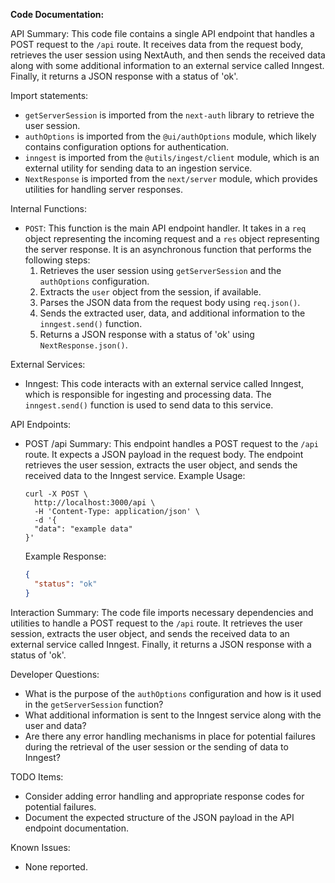 **Code Documentation:**

API Summary:
This code file contains a single API endpoint that handles a POST request to the `/api` route. It receives data from the request body, retrieves the user session using NextAuth, and then sends the received data along with some additional information to an external service called Inngest. Finally, it returns a JSON response with a status of 'ok'.

Import statements:
- `getServerSession` is imported from the `next-auth` library to retrieve the user session.
- `authOptions` is imported from the `@ui/authOptions` module, which likely contains configuration options for authentication.
- `inngest` is imported from the `@utils/ingest/client` module, which is an external utility for sending data to an ingestion service.
- `NextResponse` is imported from the `next/server` module, which provides utilities for handling server responses.

Internal Functions:
- `POST`: This function is the main API endpoint handler. It takes in a `req` object representing the incoming request and a `res` object representing the server response. It is an asynchronous function that performs the following steps:
  1. Retrieves the user session using `getServerSession` and the `authOptions` configuration.
  2. Extracts the `user` object from the session, if available.
  3. Parses the JSON data from the request body using `req.json()`.
  4. Sends the extracted user, data, and additional information to the `inngest.send()` function.
  5. Returns a JSON response with a status of 'ok' using `NextResponse.json()`.

External Services:
- Inngest: This code interacts with an external service called Inngest, which is responsible for ingesting and processing data. The `inngest.send()` function is used to send data to this service.

API Endpoints:
- POST /api
  Summary: This endpoint handles a POST request to the `/api` route. It expects a JSON payload in the request body. The endpoint retrieves the user session, extracts the user object, and sends the received data to the Inngest service.
  Example Usage:
  ```
  curl -X POST \
    http://localhost:3000/api \
    -H 'Content-Type: application/json' \
    -d '{
    "data": "example data"
  }'
  ```
  Example Response:
  ```json
  {
    "status": "ok"
  }
  ```

Interaction Summary:
The code file imports necessary dependencies and utilities to handle a POST request to the `/api` route. It retrieves the user session, extracts the user object, and sends the received data to an external service called Inngest. Finally, it returns a JSON response with a status of 'ok'.

Developer Questions:
- What is the purpose of the `authOptions` configuration and how is it used in the `getServerSession` function?
- What additional information is sent to the Inngest service along with the user and data?
- Are there any error handling mechanisms in place for potential failures during the retrieval of the user session or the sending of data to Inngest?

TODO Items:
- Consider adding error handling and appropriate response codes for potential failures.
- Document the expected structure of the JSON payload in the API endpoint documentation.

Known Issues:
- None reported.